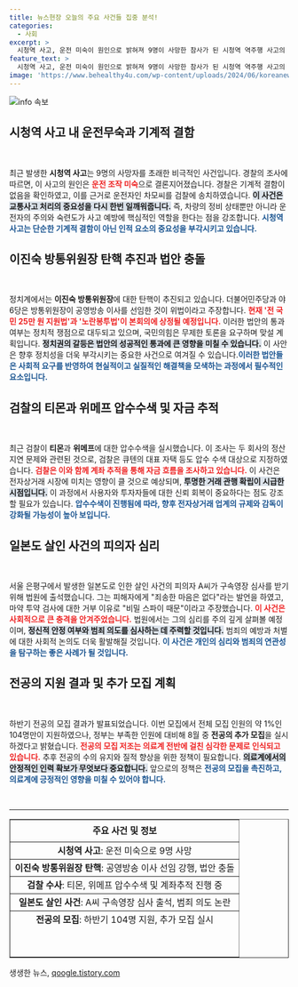 ```yaml
---
title: 뉴스현장 오늘의 주요 사건들 집중 분석!
categories:
  - 사회
excerpt: >
  시청역 사고, 운전 미숙이 원인으로 밝혀져 9명이 사망한 참사가 된 시청역 역주행 사고의 배경과 함께 여야의 정치적 갈등이 격화되고 있는 상황을 클릭해 보세요!
feature_text: >
  시청역 사고, 운전 미숙이 원인으로 밝혀져 9명이 사망한 참사가 된 시청역 역주행 사고의 배경과 함께 여야의 정치적 갈등이 격화되고 있는 상황을 클릭해 보세요!
image: 'https://www.behealthy4u.com/wp-content/uploads/2024/06/koreanews.jpg'
---
```


<p><img src="https://www.behealthy4u.com/wp-content/uploads/2024/06/koreanews.jpg" alt="info 속보" /></p>

<h2 data-ke-size="size26">시청역 사고 내 운전무숙과 기계적 결함</h2>

<p data-ke-size="size16">&nbsp;</p>

<p>최근 발생한 <b>시청역 사고</b>는 9명의 사망자를 초래한 비극적인 사건입니다. 경찰의 조사에 따르면, 이 사고의 원인은 <b><span style="color: #ee2323;">운전 조작 미숙</span></b>으로 결론지어졌습니다. 경찰은 기계적 결함이 없음을 확인하였고, 이를 근거로 운전자인 차모씨를 검찰에 송치하였습니다. <b><span style="background-color: #21538527;">이 사건은 교통사고 처리의 중요성을 다시 한번 일깨워줍니다.</span></b> 즉, 차량의 정비 상태뿐만 아니라 운전자의 주의와 숙련도가 사고 예방에 핵심적인 역할을 한다는 점을 강조합니다. <b><span style="color: #1a5490;">시청역 사고는 단순한 기계적 결함이 아닌 인적 요소의 중요성을 부각시키고 있습니다.</span></b> </p>

<h2 data-ke-size="size26">이진숙 방통위원장 탄핵 추진과 법안 충돌</h2>

<p data-ke-size="size16">&nbsp;</p>

<p>정치계에서는 <b>이진숙 방통위원장</b>에 대한 탄핵이 추진되고 있습니다. 더불어민주당과 야 6당은 방통위원장이 공영방송 이사를 선임한 것이 위법이라고 주장합니다. <b><span style="color: #ee2323;">현재 '전 국민 25만 원 지원법'과 '노란봉투법'이 본회의에 상정될 예정입니다.</span></b> 이러한 법안의 통과 여부는 정치적 쟁점으로 대두되고 있으며, 국민의힘은 무제한 토론을 요구하며 맞설 계획입니다. <b><span style="background-color: #21538527;">정치권의 갈등은 법안의 성공적인 통과에 큰 영향을 미칠 수 있습니다.</span></b> 이 사안은 향후 정치성을 더욱 부각시키는 중요한 사건으로 여겨질 수 있습니다.<b><span style="color: #1a5490;">이러한 법안들은 사회적 요구를 반영하여 현실적이고 실질적인 해결책을 모색하는 과정에서 필수적인 요소입니다.</span></b></p>

<h2 data-ke-size="size26">검찰의 티몬과 위메프 압수수색 및 자금 추적</h2>

<p data-ke-size="size16">&nbsp;</p>

<p>최근 검찰이 <b>티몬</b>과 <b>위메프</b>에 대한 압수수색을 실시했습니다. 이 조사는 두 회사의 정산 지연 문제와 관련된 것으로, 검찰은 큐텐의 대표 자택 등도 압수 수색 대상으로 지정하였습니다. <b><span style="color: #ee2323;">검찰은 이와 함께 계좌 추적을 통해 자금 흐름을 조사하고 있습니다.</span></b> 이 사건은 전자상거래 시장에 미치는 영향이 클 것으로 예상되며, <b><span style="background-color: #21538527;">투명한 거래 관행 확립이 시급한 시점입니다.</span></b> 이 과정에서 사용자와 투자자들에 대한 신뢰 회복이 중요하다는 점도 강조할 필요가 있습니다. <b><span style="color: #1a5490;">압수수색이 진행됨에 따라, 향후 전자상거래 업계의 규제와 감독이 강화될 가능성이 높아 보입니다.</span></b></p>

<h2 data-ke-size="size26">일본도 살인 사건의 피의자 심리</h2>

<p data-ke-size="size16">&nbsp;</p>

<p>서울 은평구에서 발생한 일본도로 인한 살인 사건의 피의자 A씨가 구속영장 심사를 받기 위해 법원에 출석했습니다. 그는 피해자에게 "죄송한 마음은 없다"라는 발언을 하였고, 마약 투약 검사에 대한 거부 이유로 "비밀 스파이 때문"이라고 주장했습니다. <b><span style="color: #ee2323;">이 사건은 사회적으로 큰 충격을 안겨주었습니다.</span></b> 법원에서는 그의 심리를 주의 깊게 살펴볼 예정이며, <b><span style="background-color: #21538527;">정신적 안정 여부와 범죄 의도를 심사하는 데 주력할 것입니다.</span></b> 범죄의 예방과 처벌에 대한 사회적 논의도 더욱 활발해질 것입니다. <b><span style="color: #1a5490;">이 사건은 개인의 심리와 범죄의 연관성을 탐구하는 좋은 사례가 될 것입니다.</span></b></p>

<h2 data-ke-size="size26">전공의 지원 결과 및 추가 모집 계획</h2>

<p data-ke-size="size16">&nbsp;</p>

<p>하반기 전공의 모집 결과가 발표되었습니다. 이번 모집에서 전체 모집 인원의 약 1%인 104명만이 지원하였으나, 정부는 부족한 인원에 대비해 8월 중 <b>전공의 추가 모집</b>을 실시하겠다고 밝혔습니다. <b><span style="color: #ee2323;">전공의 모집 저조는 의료계 전반에 걸친 심각한 문제로 인식되고 있습니다.</span></b> 추후 전공의 수의 유지와 질적 향상을 위한 정책이 필요합니다. <b><span style="background-color: #21538527;">의료계에서의 안정적인 인력 확보가 무엇보다 중요합니다.</span></b> 앞으로의 정책은 <b><span style="color: #1a5490;">전공의 모집을 촉진하고, 의료계에 긍정적인 영향을 미칠 수 있어야 합니다.</span></b> </p>

<p data-ke-size="size16">&nbsp;</p>

<hr>

<table style="width: 100%;" border="1">
<tr>
<td style="text-align: center; height: 40px;"><b>주요 사건 및 정보</b></td>
</tr>
<tr>
<td style="text-align: center; height: 17px;"><b>시청역 사고</b>: 운전 미숙으로 9명 사망</td>
</tr>
<tr>
<td style="text-align: center; height: 17px;"><b>이진숙 방통위원장 탄핵</b>: 공영방송 이사 선임 강행, 법안 충돌</td>
</tr>
<tr>
<td style="text-align: center; height: 17px;"><b>검찰 수사</b>: 티몬, 위메프 압수수색 및 계좌추적 진행 중</td>
</tr>
<tr>
<td style="text-align: center; height: 17px;"><b>일본도 살인 사건</b>: A씨 구속영장 심사 출석, 범죄 의도 논란</td>
</tr>
<tr>
<td style="text-align: center; height: 17px;"><b>전공의 모집</b>: 하반기 104명 지원, 추가 모집 실시<p>&nbsp;</p></td>
</tr>
</table>
생생한 뉴스, <a href="https://qoogle.tistory.com" rel="dofollow">qoogle.tistory.com</a>


